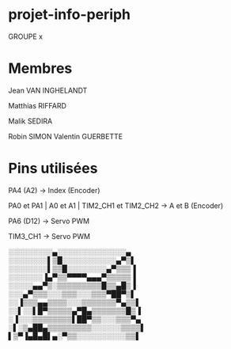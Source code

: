 # projet-info-periph

GROUPE x

# Membres 

Jean VAN INGHELANDT 

Matthias RIFFARD 

Malik SEDIRA 

Robin SIMON
Valentin GUERBETTE

# Pins utilisées 

PA4 (A2) -> Index (Encoder) 

PA0 et PA1 | A0 et A1 | TIM2_CH1 et TIM2_CH2 -> A et B (Encoder)

PA6 (D12) -> Servo PWM 

TIM3_CH1 -> Servo PWM 

░░░░░░░░░▄░░░░░░░░░░░░░░▄ 
░░░░░░░░▌▒█░░░░░░░░░░░▄▀▒▌ 
░░░░░░░░▌▒▒█░░░░░░░░▄▀▒▒▒▐ 
░░░░░░░▐▄▀▒▒▀▀▀▀▄▄▄▀▒▒▒▒▒▐ 
░░░░░▄▄▀▒░▒▒▒▒▒▒▒▒▒█▒▒▄█▒▐ 
░░░▄▀▒▒▒░░░▒▒▒░░░▒▒▒▀██▀▒▌
░░▐▒▒▒▄▄▒▒▒▒░░░▒▒▒▒▒▒▒▀▄▒▒▌ 
░░▌░░▌█▀▒▒▒▒▒▄▀█▄▒▒▒▒▒▒▒█▒▐ 
░▐░░░▒▒▒▒▒▒▒▒▌██▀▒▒░░░▒▒▒▀▄ 
░▌░▒▄██▄▒▒▒▒▒▒▒▒▒░░░░░░▒▒▒▒▌ 
▌▒▀▐▄█▄█▌▄░▀▒▒░░░░░░░░░░▒▒▌ 
